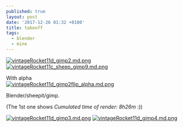 ```yaml
---
published: true
layout: post
date: '2017-12-26 01:32 +0100'
title: takeoff
tags:
  - blender
  - mine
---
```

[![vintageRocket11d_gimp2.md.png](https://cdn.scrot.moe/images/2017/12/26/vintageRocket11d_gimp2.md.png)](https://cdn.scrot.moe/images/2017/12/26/vintageRocket11d_gimp2.png)
[![vintageRocket11c_sheep_gimp9.md.png](https://cdn.scrot.moe/images/2017/12/26/vintageRocket11c_sheep_gimp9.md.png)](https://cdn.scrot.moe/images/2017/12/26/vintageRocket11c_sheep_gimp9.png)

With alpha  
[![vintageRocket11d_gimp2flip_alpha.md.png](https://cdn.scrot.moe/images/2017/12/26/vintageRocket11d_gimp2flip_alpha.md.png)](https://cdn.scrot.moe/images/2017/12/26/vintageRocket11d_gimp2flip_alpha.png)

Blender/sheepit/gimp.

(The 1st one shows _Cumulated time of render: 8h26m_ :))

[![vintageRocket11d_gimp3.md.png](https://cdn.scrot.moe/images/2017/12/31/vintageRocket11d_gimp3.md.png)](https://cdn.scrot.moe/images/2017/12/31/vintageRocket11d_gimp3.png)
[![vintageRocket11d_gimp4.md.png](https://cdn.scrot.moe/images/2017/12/31/vintageRocket11d_gimp4.md.png)](https://cdn.scrot.moe/images/2017/12/31/vintageRocket11d_gimp4.png)
